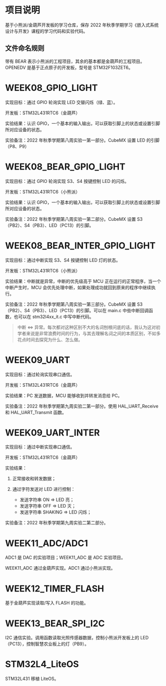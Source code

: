 # 项目说明

基于小熊派/金葫芦开发板的学习仓库，保存 2022 年秋季学期学习《嵌入式系统设计与开发》课程的学习代码和实验代码。

## 文件命名规则

带有 BEAR 表示小熊派的工程项目，其余的基本都是金葫芦的工程项目。OPENEDV 是基于正点原子的开发板，型号是 STM32F103ZET6。

# WEEK08_GPIO_LIGHT

实现目标：通过 GPIO 轮询实现 LED 交替闪烁（绿、蓝）。

开发板：STM32L431RTC6（金葫芦）

实验结果：认识 GPIO，一个基本的输入输出，可以获取引脚上的状态或设置引脚所对应设备的状态。

实验备注：2022 年秋季学期第八周实验一第一部分。CubeMX 设置 LED 的引脚（P8、P9）

# WEEK08_BEAR_GPIO_LIGHT

实现目标：通过 GPIO 轮询实现 S3、S4 按键控制 LED 的闪烁。

开发板：STM32L431RTC6（小熊派）

实验结果：认识 GPIO，一个基本的输入输出，可以获取引脚上的状态或设置引脚所对应设备的状态。

实验备注：2022 年秋季学期第八周实验一第二部分。CubeMX 设置 S3（PB2）、S4（PB3）、LED（PC13）的引脚。

# WEEK08_BEAR_INTER_GPIO_LIGHT

实现目标：通过中断实现 S3、S4 按键控制 LED 灯的状态。

开发板：STM32L431RTC6（小熊派）

实验结果：中断就是异常，中断的优先级高于 MCU 正在运行的正常程序，当一个中断产生时，MCU 会优先处理中断，如果处理成功就回到原来的程序中继续执行。

实验备注：2022 年秋季学期第八周实验一第三部分。CubeMX 设置 S3（PB2）、S4（PB3）、LED（PC13）的引脚。可以在 main.c 中些中断回调函数，也可以在 stm32l4xx_it.c 中写中断代码。

> 中断 <=> 异常。每次都对这种区别不大的名词刨根问底的话，我认为这对初学者来说是非常浪费时间的行为，与其去理解名词之间的本质区别，不如多花点时间去探究为什么、怎么做。

# WEEK09_UART

实现目标：通过轮询实现串口通信。

开发板：STM32L431RTC6（金葫芦）

实验结果：PC 发送数据，MCU 能够收到并转发消息给 PC。

实验备注：2022 年秋季学期第九周实验二第一部分。使用 HAL_UART_Receive 和 HAL_UART_Transmit 函数。

# WEEK09_UART_INTER

实现目标：通过中断实现串口通信。

开发板：STM32L431RTC6（金葫芦）

实验结果：

1. 正常接收和转发数据；
2. 通过字符发送对 LED 进行控制：

   - 发送字符串 ON => LED 亮；
   - 发送字符串 OFF => LED 灭；
   - 发送字符串 SHAKING => LED 闪烁；

实验备注：2022 年秋季学期第九周实验二第二部分。

# WEEK11_ADC/ADC1

ADC1 是 DAC 的实验项目；WEEK11_ADC 是 ADC 实验项目。

WEEK11_ADC 通过金葫芦实现。ADC1 通过小熊派实现。

# WEEK12_TIMER_FLASH

基于金葫芦实现读取/写入 FLASH 的功能。

# WEEK13_BEAR_SPI_I2C

I2C 通信实验。调用函数读取光照传感器数据，控制小熊派开发板上的 LED（PC13），控制智慧农业板上的灯（PB9）。

# STM32L4_LiteOS

STM32L431 移植 LiteOS。
